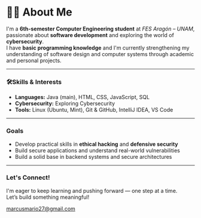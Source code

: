 # 👨‍💻 About Me

I'm a <strong>6th-semester Computer Engineering student</strong> at <em>FES Aragón – UNAM</em>, passionate about <strong>software development</strong> and exploring the world of <strong>cybersecurity</strong>.  
I have <strong>basic programming knowledge</strong> and I'm currently strengthening my understanding of software design and computer systems through academic and personal projects.

---

### 🛠Skills & Interests

<ul>
  <li> <strong>Languages:</strong> Java (main), HTML, CSS, JavaScript, SQL  </li>
  <li> <strong>Cybersecurity:</strong> Exploring Cybersecurity </li>
  <li> <strong>Tools:</strong> Linux (Ubuntu, Mint), Git & GitHub, IntelliJ IDEA, VS Code</li>
</ul>

---

###  Goals

<ul>
  <li>Develop practical skills in <strong>ethical hacking</strong> and <strong>defensive security</strong></li>
  <li>Build secure applications and understand real-world vulnerabilities</li>
  <li>Build a solid base in backend systems and secure architectures</li>
</ul>

---

### Let's Connect!

I'm eager to keep learning and pushing forward — one step at a time.  
Let’s build something meaningful! 

marcusmario27@gmail.com
